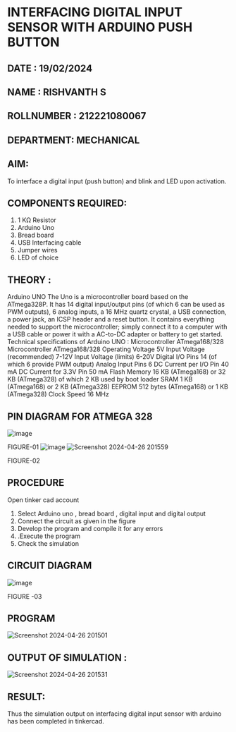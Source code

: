 # INTERFACING DIGITAL INPUT SENSOR WITH ARDUINO PUSH BUTTON
## DATE : 19/02/2024
## NAME : RISHVANTH S																		             
## ROLLNUMBER : 212221080067
## DEPARTMENT: MECHANICAL


## AIM:
To interface a digital input (push button) and blink and LED upon activation.
## COMPONENTS REQUIRED:
1.	1 KΩ Resistor 
2.	Arduino Uno 
3.	Bread board 
4.	USB Interfacing cable 
5.	Jumper wires 
6.	LED of choice 
## THEORY :
Arduino UNO
 	  The Uno is a microcontroller board based on the ATmega328P. It has 14 digital input/output pins (of which 6 can be used as PWM outputs), 6 analog inputs, a 16 MHz quartz crystal, a USB connection, a power jack, an ICSP header and a reset button. It contains everything needed to support the microcontroller; simply connect it to a computer with a USB cable or power it with a AC-to-DC adapter or battery to get started.
	Technical specifications of Arduino UNO :
Microcontroller	ATmega168/328
Microcontroller	ATmega168/328
Operating Voltage	5V
Input Voltage (recommended)	7-12V
Input Voltage (limits)	6-20V
Digital I/O Pins	14 (of which 6 provide PWM output)
Analog Input Pins	6
DC Current per I/O Pin	40 mA
DC Current for 3.3V Pin	50 mA
Flash Memory	16 KB (ATmega168) or 32 KB (ATmega328) of which 2 KB used by boot loader
SRAM	1 KB (ATmega168) or 2 KB (ATmega328)
EEPROM	512 bytes (ATmega168) or 1 KB (ATmega328)
Clock Speed	16 MHz
## PIN DIAGRAM FOR ATMEGA 328
 
![image](https://user-images.githubusercontent.com/36288975/163530394-115baee4-7ed1-49fe-9cce-d7b625e11e85.png)

FIGURE-01
![image](https://user-images.githubusercontent.com/36288975/163530431-4d390e98-0942-42d8-95b8-f57d348e6ad8.png)
![Screenshot 2024-04-26 201559](https://github.com/srishvanths/-INTERFACING-DIGITAL-INPUT-SENSOR-WITH-ARDUINO-PUSH-BUTTON-/assets/161055755/a732f04c-d3fd-46c4-8fc7-80453e2d1747)

FIGURE-02
## PROCEDURE 
 Open tinker cad account 
1.	Select Arduino uno , bread board , digital input and digital output 
2.	Connect the circuit as given in the figure 
3.	Develop the program and compile it for any errors 
4.	 .Execute the program 
5.	Check the simulation 



## CIRCUIT DIAGRAM 


![image](https://user-images.githubusercontent.com/36288975/163530437-87a0afbd-b3c9-44ad-b907-5de63486fb9d.png)



FIGURE -03




## PROGRAM 
 
 
![Screenshot 2024-04-26 201501](https://github.com/srishvanths/-INTERFACING-DIGITAL-INPUT-SENSOR-WITH-ARDUINO-PUSH-BUTTON-/assets/161055755/efc925cd-1d84-448e-8084-70328a838f17)






## OUTPUT OF SIMULATION :

![Screenshot 2024-04-26 201531](https://github.com/srishvanths/-INTERFACING-DIGITAL-INPUT-SENSOR-WITH-ARDUINO-PUSH-BUTTON-/assets/161055755/f6ef3fc6-4d77-4f7f-b41a-7e39530b7520)

## RESULT:
Thus the simulation output on interfacing digital input sensor with arduino has been completed in tinkercad.
